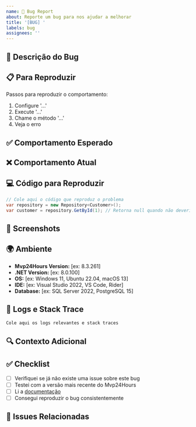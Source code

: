```yaml
---
name: 🐛 Bug Report
about: Reporte um bug para nos ajudar a melhorar
title: '[BUG] '
labels: bug
assignees: ''
---
```


## 🐛 Descrição do Bug

<!-- Descreva claramente e concisamente o bug -->

## 📋 Para Reproduzir

Passos para reproduzir o comportamento:

1. Configure '...'
2. Execute '...'
3. Chame o método '...'
4. Veja o erro

## ✅ Comportamento Esperado

<!-- Descreva claramente o que você esperava que acontecesse -->

## ❌ Comportamento Atual

<!-- Descreva claramente o que está acontecendo atualmente -->

## 💻 Código para Reproduzir

```csharp
// Cole aqui o código que reproduz o problema
var repository = new Repository<Customer>();
var customer = repository.GetById(1); // Retorna null quando não deveria
```

## 📸 Screenshots

<!-- Se aplicável, adicione screenshots para ajudar a explicar o problema -->

## 🌍 Ambiente

- **Mvp24Hours Version:** [ex: 8.3.261]
- **.NET Version:** [ex: 8.0.100]
- **OS:** [ex: Windows 11, Ubuntu 22.04, macOS 13]
- **IDE:** [ex: Visual Studio 2022, VS Code, Rider]
- **Database:** [ex: SQL Server 2022, PostgreSQL 15]

## 📝 Logs e Stack Trace

```
Cole aqui os logs relevantes e stack traces
```

## 🔍 Contexto Adicional

<!-- Adicione qualquer outro contexto sobre o problema aqui -->

## ✅ Checklist

- [ ] Verifiquei se já não existe uma issue sobre este bug
- [ ] Testei com a versão mais recente do Mvp24Hours
- [ ] Li a [documentação](https://mvp24hours.dev)
- [ ] Consegui reproduzir o bug consistentemente

## 🔗 Issues Relacionadas

<!-- Liste issues relacionadas se houver -->
<!-- Exemplo: Relacionado a #123 -->

